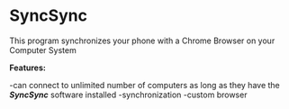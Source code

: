 # SyncSync

This program synchronizes  your phone with a Chrome Browser on your Computer System

<b>Features:</b>

   -can connect to unlimited number of computers as long as they have the <b><i>SyncSync</i></b> software installed
   -synchronization
   -custom browser
